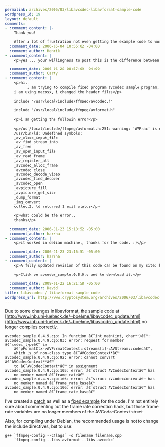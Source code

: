 ```yaml
--- 
permalink: archives/2006/03/libavcodec-libavformat-sample-code
wordpress_id: 19
layout: default
comments: 
- :comment_content: |-
    Thank you!
    
    After a lot of frustration not even getting the example code to work, i almost gave up on video-coding.... until i found you ;)
  :comment_date: 2006-05-04 10:55:02 -04:00
  :comment_author: Henrik
- :comment_content: |
    <p>yes ... your willingness to post this is the difference between me giving up my project in frustration and having the psych to continue ... thanks very much, may you enjoy good karma</p>

  :comment_date: 2006-06-28 08:57:09 -04:00
  :comment_author: Carty
- :comment_content: |
    <p>hi..
          i am trying to compile fixed program avcodec sample program,
    i am using macosx, i changed the header files</p>
    
    include "/usr/local/include/ffmpeg/avcodec.h"
    
    include "/usr/local/include/ffmpeg/avformat.h"
    
    <p>i am getting the followin error</p>
    
    <p>/usr/local/include/ffmpeg/avformat.h:251: warning: 'AVFrac' is deprecated (declared at /usr/local/include/ffmpeg/avformat.h:102)
    /usr/bin/ld: Undefined symbols:
    _av_close_input_file
    _av_find_stream_info
    _av_free
    _av_open_input_file
    _av_read_frame
    _av_register_all
    _avcodec_alloc_frame
    _avcodec_close
    _avcodec_decode_video
    _avcodec_find_decoder
    _avcodec_open
    _avpicture_fill
    _avpicture_get_size
    _dump_format
    _img_convert
    collect2: ld returned 1 exit status</p>
    
    <p>what could be the error..
    thanks</p>

  :comment_date: 2006-11-23 15:18:52 -05:00
  :comment_author: harsha
- :comment_content: |
    <p>it worked in debian machine,, thanks for the code. :)</p>

  :comment_date: 2006-11-23 23:16:51 -05:00
  :comment_author: harsha
- :comment_content: |
    <p>A fully updated revision of this code can be found on my site: http://web.me.com/dhoerl/Home/Tech_Blog/Entries/2009/1/22_Revised_avcodec_sample.c.html</p>
    
    <p>Click on avcodec_sample.0.5.0.c and to download it.</p>

  :comment_date: 2009-01-22 16:21:58 -05:00
  :comment_author: David
title: libavcodec / libavformat sample code
wordpress_url: http://www.cryptosystem.org/archives/2006/03/libavcodec-libavformat-sample-code/
---
```

Due to some changes in libavformat, the sample code at
[http://www.inb.uni-luebeck.de/~boehme/libavcodec_update.html](http://www.inb.uni-luebeck.de/~boehme/libavcodec_update.html) no longer
compiles correctly.

    avcodec_sample.0.4.9.cpp: In function â€˜int main(int, char**)â€™:
    avcodec_sample.0.4.9.cpp:83: error: request for member â€˜codec_typeâ€™ in 
        â€˜pFormatCtx->AVFormatContext::streams[i]->AVStream::codecâ€™, 
        which is of non-class type â€˜AVCodecContext*â€™
    avcodec_sample.0.4.9.cpp:92: error: cannot convert â€˜AVCodecContext**â€™ 
        to â€˜AVCodecContext*â€™ in assignment
    avcodec_sample.0.4.9.cpp:105: error: â€˜struct AVCodecContextâ€™ has 
        no member named â€˜frame_rateâ€™
    avcodec_sample.0.4.9.cpp:105: error: â€˜struct AVCodecContextâ€™ has 
        no member named â€˜frame_rate_baseâ€™
    avcodec_sample.0.4.9.cpp:106: error: â€˜struct AVCodecContextâ€™ has 
        no member named â€˜frame_rate_baseâ€™

I've created a [patch](http://cryptosystem.org/projects/libavcodec/avcodec_sample.patch) as well as a [fixed example](http://cryptosystem.org/projects/libavcodec/avcodec_sample.0.4.9-fixed.cpp) for the code. I'm not entirely sure about commenting out the frame rate correction hack, but those frame rate variables are no longer members of the AVCodecContext struct.

Also, for compiling under Debian, the recommended usage is not to change the include directives, but to use:

    g++ `ffmpeg-config --cflags` -o filename filename.cpp 
        `ffmpeg-config --libs avformat --libs avcodec`
